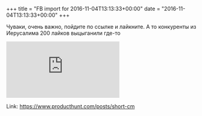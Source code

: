 +++
title = "FB import for 2016-11-04T13:13:33+00:00"
date = "2016-11-04T13:13:33+00:00"
+++

Чуваки, очень важно, пойдите по ссылке и лайкните. А то конкуренты из Иерусалима 200 лайков выцыганили где-то

![Phote](https://external.xx.fbcdn.net/safe_image.php?d=AQCXIepeU9l57moA&w=130&h=130&url=https%3A%2F%2Fph-files.imgix.net%2Fcec2a5d3-513f-4850-9dab-3bb8a292cb2d%3Fauto%3Dformat%26fit%3Dcrop%26h%3D240%26w%3D440&cfs=1&_nc_hash=AQDemXAS3k3ttRZW)


Link: https://www.producthunt.com/posts/short-cm
